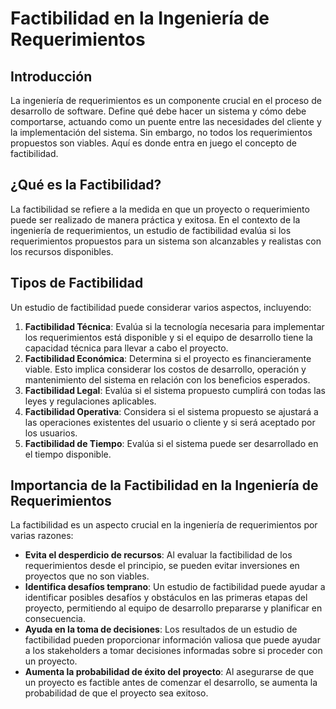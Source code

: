 # Factibilidad en la Ingeniería de Requerimientos

## Introducción

La ingeniería de requerimientos es un componente crucial en el proceso de desarrollo de software. Define qué debe hacer un sistema y cómo debe comportarse, actuando como un puente entre las necesidades del cliente y la implementación del sistema. Sin embargo, no todos los requerimientos propuestos son viables. Aquí es donde entra en juego el concepto de factibilidad.

## ¿Qué es la Factibilidad?

La factibilidad se refiere a la medida en que un proyecto o requerimiento puede ser realizado de manera práctica y exitosa. En el contexto de la ingeniería de requerimientos, un estudio de factibilidad evalúa si los requerimientos propuestos para un sistema son alcanzables y realistas con los recursos disponibles.

## Tipos de Factibilidad

Un estudio de factibilidad puede considerar varios aspectos, incluyendo:

1. **Factibilidad Técnica**: Evalúa si la tecnología necesaria para implementar los requerimientos está disponible y si el equipo de desarrollo tiene la capacidad técnica para llevar a cabo el proyecto.
2. **Factibilidad Económica**: Determina si el proyecto es financieramente viable. Esto implica considerar los costos de desarrollo, operación y mantenimiento del sistema en relación con los beneficios esperados.
3. **Factibilidad Legal**: Evalúa si el sistema propuesto cumplirá con todas las leyes y regulaciones aplicables.
4. **Factibilidad Operativa**: Considera si el sistema propuesto se ajustará a las operaciones existentes del usuario o cliente y si será aceptado por los usuarios.
5. **Factibilidad de Tiempo**: Evalúa si el sistema puede ser desarrollado en el tiempo disponible.

## Importancia de la Factibilidad en la Ingeniería de Requerimientos

La factibilidad es un aspecto crucial en la ingeniería de requerimientos por varias razones:

- **Evita el desperdicio de recursos**: Al evaluar la factibilidad de los requerimientos desde el principio, se pueden evitar inversiones en proyectos que no son viables.
- **Identifica desafíos temprano**: Un estudio de factibilidad puede ayudar a identificar posibles desafíos y obstáculos en las primeras etapas del proyecto, permitiendo al equipo de desarrollo prepararse y planificar en consecuencia.
- **Ayuda en la toma de decisiones**: Los resultados de un estudio de factibilidad pueden proporcionar información valiosa que puede ayudar a los stakeholders a tomar decisiones informadas sobre si proceder con un proyecto.
- **Aumenta la probabilidad de éxito del proyecto**: Al asegurarse de que un proyecto es factible antes de comenzar el desarrollo, se aumenta la probabilidad de que el proyecto sea exitoso.

